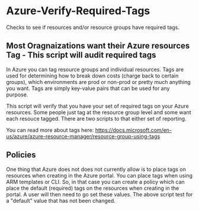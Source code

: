 # Azure-Verify-Required-Tags
Checks to see if resources and/or resource groups have required tags.

## Most Oragnaizations want their Azure resources Tag - This script will audit required tags
In Azure you can tag resource groups and individual resources.  Tags are used for determining how to break down costs (charge back to certain groups), which environments are prod or non-prod or pretty much anything you want.  Tags are simply key-value pairs that can be used for any purpose.

This script will verify that you have your set of required tags on your Azure resources.  Some people just tag at the resource group level and some want each resouce tagged.  There are two scripts to that either set of reporting.

You can read more about tags here: https://docs.microsoft.com/en-us/azure/azure-resource-manager/resource-group-using-tags

## Policies
One thing that Azure does not does not currently allow is to place tags on resources when creating in the Azure portal.  You can place tags when using ARM templates or CLI.  So, in that case you can create a policy which can place the default (required) tags on the resources when creating in the portal.  A user will then need to go set these values.  The above script test for a "default" value that has not been changed.
